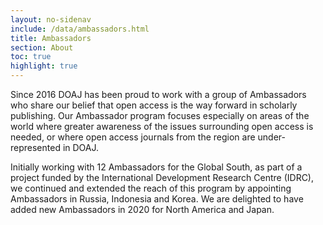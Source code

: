 ```yaml
---
layout: no-sidenav
include: /data/ambassadors.html
title: Ambassadors
section: About
toc: true
highlight: true
---
```


Since 2016 DOAJ has been proud to work with a group of Ambassadors who share our belief that open access is the way forward in scholarly publishing. Our Ambassador program focuses especially on areas of the world where greater awareness of the issues surrounding open access is needed, or where open access journals from the region are under-represented in DOAJ.

Initially working with 12 Ambassadors for the Global South, as part of a project funded by the International Development Research Centre (IDRC), we continued and extended the reach of this program by appointing Ambassadors in Russia, Indonesia and Korea. We are delighted to have added new Ambassadors in 2020 for North America and Japan.

